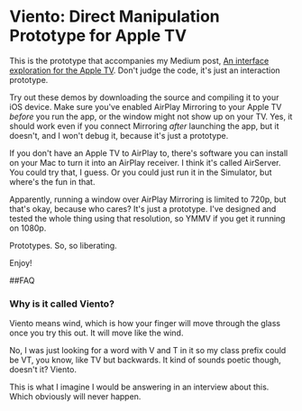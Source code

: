 # Viento: Direct Manipulation Prototype for Apple TV
This is the prototype that accompanies my Medium post, [An interface exploration for the Apple TV](http://radu.cl/URLTBDLOL). Don't judge the code, it's just an interaction prototype.

Try out these demos by downloading the source and compiling it to your iOS device. Make sure you've enabled AirPlay Mirroring to your Apple TV _before_ you run the app, or the window might not show up on your TV. Yes, it should work even if you connect Mirroring _after_ launching the app, but it doesn't, and I won't debug it, because it's just a prototype.

If you don't have an Apple TV to AirPlay to, there's software you can install on your Mac to turn it into an AirPlay receiver. I think it's called AirServer. You could try that, I guess. Or you could just run it in the Simulator, but where's the fun in that.

Apparently, running a window over AirPlay Mirroring is limited to 720p, but that's okay, because who cares? It's just a prototype. I've designed and tested the whole thing using that resolution, so YMMV if you get it running on 1080p.

Prototypes. So, so liberating.

Enjoy!

##FAQ
### Why is it called Viento?  
Viento means wind, which is how your finger will move through the glass once you try this out. It will move like the wind.

No, I was just looking for a word with V and T in it so my class prefix could be VT, you know, like TV but backwards. It kind of sounds poetic though, doesn't it? Viento.

This is what I imagine I would be answering in an interview about this. Which obviously will never happen.